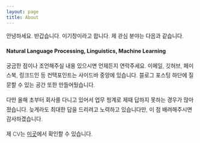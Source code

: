 ```yaml
---
layout: page
title: About
---
```


<div style="font-size: 0.9rem; font-weight:300; line-height: 1.6rem;">

안녕하세요. 반갑습니다. 이기창이라고 합니다. 제 관심 분야는 다음과 같습니다.

<p class="message" style="font-size: 0.9rem; font-weight: 700">
Natural Language Processing, Linguistics, Machine Learning
</p>
궁금한 점이나 조언해주실 내용 있으시면 언제든지 연락주세요. 이메일, 깃허브, 페이스북, 링크드인 등 컨택포인트는 사이드바 중앙에 있습니다. 블로그 포스팅 하단에 질문할 수 있는 공간 또한 만들어뒀습니다.

다만 올해 초부터 회사를 다니고 있어서 업무 핑계로 제때 답하지 못하는 경우가 많아졌습니다. 늦게라도 최대한 답을 드리려고 노력하고 있습니다만, 이 점 배려해주시면 감사하겠습니다.

제 CV는 [이곳](http://ratsgo.github.io/public/CV.pdf)에서 확인할 수 있습니다. 

</div>